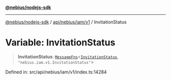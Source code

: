 [**@nebius/nodejs-sdk**](../../../../../README.md)

***

[@nebius/nodejs-sdk](../../../../../README.md) / [api/nebius/iam/v1](../README.md) / InvitationStatus

# Variable: InvitationStatus

> **InvitationStatus**: [`MessageFns`](../../../../../runtime/protos/core/interfaces/MessageFns.md)\<[`InvitationStatus`](../interfaces/InvitationStatus.md), `"nebius.iam.v1.InvitationStatus"`\>

Defined in: src/api/nebius/iam/v1/index.ts:14284
